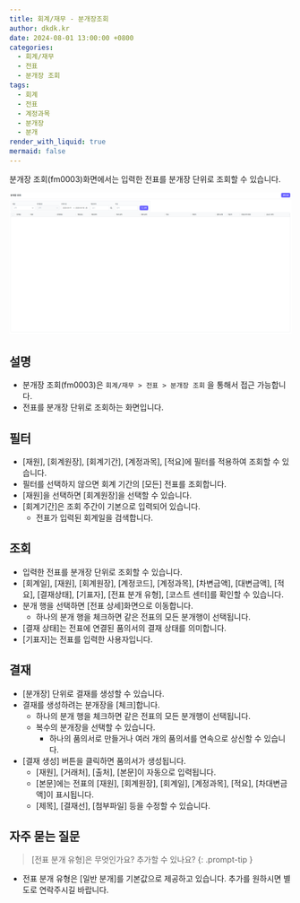 ```yaml
---
title: 회계/재무 - 분개장조회
author: dkdk.kr
date: 2024-08-01 13:00:00 +0800
categories:
  - 회계/재무
  - 전표
  - 분개장 조회
tags:
  - 회계
  - 전표
  - 계정과목
  - 분개장
  - 분개
render_with_liquid: true
mermaid: false
---
```

분개장 조회(fm0003)화면에서는 입력한 전표를 분개장 단위로 조회할 수 있습니다. 

![](assets/img/Pasted%20image%2020250418175556.png)
## 설명

- 분개장 조회(fm0003)은 `회계/재무 > 전표 > 분개장 조회` 을 통해서 접근 가능합니다.
- 전표를 분개장 단위로 조회하는 화면입니다.

## 필터
- [재원], [회계원장], [회계기간], [계정과목], [적요]에 필터를 적용하여 조회할 수 있습니다.
- 필터를 선택하지 않으면 회계 기간의 [모든] 전표를 조회합니다.
- [재원]을 선택하면 [회계원장]을 선택할 수 있습니다. 
- [회계기간]은 조회 주간이 기본으로 입력되어 있습니다.
	- 전표가 입력된 회계일을 검색합니다.

## 조회
- 입력한 전표를 분개장 단위로 조회할 수 있습니다.
- [회계일], [재원], [회계원장], [계정코드], [계정과목], [차변금액], [대변금액], [적요], [결재상태], [기표자], [전표 분개 유형], [코스트 센터]를 확인할 수 있습니다. 
- 분개 행을 선택하면 [전표 상세]화면으로 이동합니다.
	- 하나의 분개 행을 체크하면 같은 전표의 모든 분개행이 선택됩니다. 
- [결재 상태]는 전표에 연결된 품의서의 결재 상태를 의미합니다.
- [기표자]는 전표를 입력한 사용자입니다.

## 결재
- [분개장] 단위로 결재를 생성할 수 있습니다.
- 결재를 생성하려는 분개장을 [체크]합니다.
	- 하나의 분개 행을 체크하면 같은 전표의 모든 분개행이 선택됩니다. 
	- 복수의 분개장을 선택할 수 있습니다. 
		- 하나의 품의서로 만들거나 여러 개의 품의서를 연속으로 상신할 수 있습니다.
- [결재 생성] 버튼을 클릭하면 품의서가 생성됩니다. 
	- [재원], [거래처], [출처], [본문]이 자동으로 입력됩니다.
	- [본문]에는 전표의 [재원], [회계원장], [회계일], [계정과목], [적요], [차대변금액]이 표시됩니다.
	- [제목], [결재선], [첨부파일] 등을 수정할 수 있습니다. 

## 자주 묻는 질문

> [전표 분개 유형]은 무엇인가요? 추가할 수 있나요?
{: .prompt-tip }

- 전표 분개 유형은 [일반 분개]를 기본값으로 제공하고 있습니다. 추가를 원하시면 별도로 연락주시길 바랍니다. 
